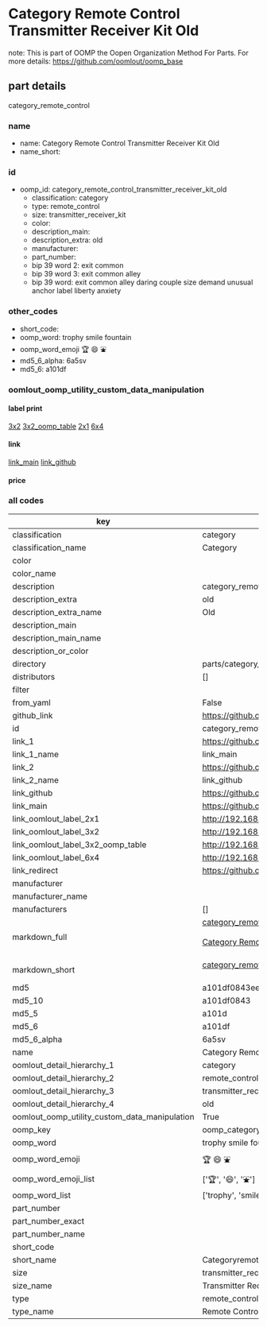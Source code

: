 # Category Remote Control Transmitter Receiver Kit Old  

note: This is part of OOMP the Oopen Organization Method For Parts. For more details: https://github.com/oomlout/oomp_base

##  part details
  



category_remote_control



### name
* name: Category Remote Control Transmitter Receiver Kit Old
* name_short: 
### id
* oomp_id: category_remote_control_transmitter_receiver_kit_old
  * classification: category
  * type: remote_control
  * size: transmitter_receiver_kit
  * color: 
  * description_main: 
  * description_extra: old
  * manufacturer: 
  * part_number: 
  * bip 39 word 2: exit common
  * bip 39 word 3: exit common alley
  * bip 39 word: exit common alley daring couple size demand unusual anchor label liberty anxiety

### other_codes
* short_code: 
* oomp_word: trophy smile fountain
* oomp_word_emoji :trophy: :smile: :fountain:
* md5_6_alpha: 6a5sv
* md5_6: a101df






### oomlout_oomp_utility_custom_data_manipulation
#### label print
[3x2](http://192.168.1.245:1112/?label=oomp%206a5sv)
[3x2_oomp_table](http://192.168.1.108:1112/?label=oomp%206a5sv)
[2x1](http://192.168.1.242:1112/?label=oomp%206a5sv)
[6x4](http://192.168.1.55:1112/?label=oomp%206a5sv)    

#### link

[link_main](https://github.com/oomlout/oomlout_oomp_version_1_messy/tree/main/parts/category_remote_control_transmitter_receiver_kit_old) [link_github](https://github.com/oomlout/oomlout_oomp_version_1_messy/tree/main/parts/category_remote_control_transmitter_receiver_kit_old)                             

#### price







### all codes 
| key | value |  
| --- | --- |  
| classification | category |  
| classification_name | Category |  
| color |  |  
| color_name |  |  
| description | category_remote_control |  
| description_extra | old |  
| description_extra_name | Old |  
| description_main |  |  
| description_main_name |  |  
| description_or_color |   |  
| directory | parts/category_remote_control_transmitter_receiver_kit_old |  
| distributors | [] |  
| filter |  |  
| from_yaml | False |  
| github_link | https://github.com/oomlout/oomlout_oomp_part_src/tree/main/parts/category_remote_control_transmitter_receiver_kit_old |  
| id | category_remote_control_transmitter_receiver_kit_old |  
| link_1 | https://github.com/oomlout/oomlout_oomp_version_1_messy/tree/main/parts/category_remote_control_transmitter_receiver_kit_old |  
| link_1_name | link_main |  
| link_2 | https://github.com/oomlout/oomlout_oomp_version_1_messy/tree/main/parts/category_remote_control_transmitter_receiver_kit_old |  
| link_2_name | link_github |  
| link_github | https://github.com/oomlout/oomlout_oomp_version_1_messy/tree/main/parts/category_remote_control_transmitter_receiver_kit_old |  
| link_main | https://github.com/oomlout/oomlout_oomp_version_1_messy/tree/main/parts/category_remote_control_transmitter_receiver_kit_old |  
| link_oomlout_label_2x1 | http://192.168.1.242:1112/?label=oomp%206a5sv |  
| link_oomlout_label_3x2 | http://192.168.1.245:1112/?label=oomp%206a5sv |  
| link_oomlout_label_3x2_oomp_table | http://192.168.1.108:1112/?label=oomp%206a5sv |  
| link_oomlout_label_6x4 | http://192.168.1.55:1112/?label=oomp%206a5sv |  
| link_redirect | https://github.com/oomlout/oomlout_oomp_version_1_messy/tree/main/parts/category_remote_control_transmitter_receiver_kit_old |  
| manufacturer |  |  
| manufacturer_name |  |  
| manufacturers | [] |  
| markdown_full | [category_remote_control_transmitter_receiver_kit_old](none)<br>[](none)<br>[Category Remote Control Transmitter Receiver Kit Old](none)<br><br> |  
| markdown_short | [category_remote_control_transmitter_receiver_kit_old](none)<br><br> |  
| md5 | a101df0843ee4747279893780d0b9a7f |  
| md5_10 | a101df0843 |  
| md5_5 | a101d |  
| md5_6 | a101df |  
| md5_6_alpha | 6a5sv |  
| name | Category Remote Control Transmitter Receiver Kit Old |  
| oomlout_detail_hierarchy_1 | category |  
| oomlout_detail_hierarchy_2 | remote_control |  
| oomlout_detail_hierarchy_3 | transmitter_receiver_kit |  
| oomlout_detail_hierarchy_4 | old |  
| oomlout_oomp_utility_custom_data_manipulation | True |  
| oomp_key | oomp_category_remote_control_transmitter_receiver_kit_old |  
| oomp_word | trophy smile fountain |  
| oomp_word_emoji | :trophy: :smile: :fountain: |  
| oomp_word_emoji_list | [':trophy:', ':smile:', ':fountain:'] |  
| oomp_word_list | ['trophy', 'smile', 'fountain'] |  
| part_number |  |  
| part_number_exact |  |  
| part_number_name |  |  
| short_code |  |  
| short_name | Categoryremotecontrol |  
| size | transmitter_receiver_kit |  
| size_name | Transmitter Receiver Kit |  
| type | remote_control |  
| type_name | Remote Control |  

